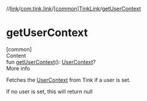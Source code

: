 //[link](../../index.md)/[com.tink.link](../index.md)/[[common]TinkLink](index.md)/[getUserContext](get-user-context.md)



# getUserContext  
[common]  
Content  
fun [getUserContext](get-user-context.md)(): [UserContext](../../com.tink.link.core.user/[common]-user-context/index.md)?  
More info  


Fetches the [UserContext](../../com.tink.link.core.user/[common]-user-context/index.md) from Tink if a user is set.



If no user is set, this will return null

  



